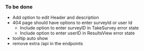 ### To be done


- Add option to edit Header and description
- 404 page should have options to enter surveyId or user Id
    - Include option to enter surveyID in TakeSurvey error state
    - Include option to enter userID in ResultsView error state
- tooltip auto show
- remove extra /api in the endpoints